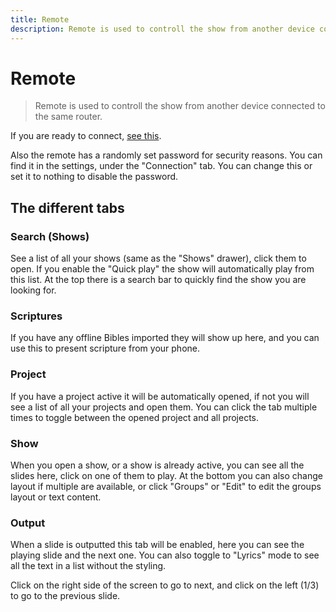 ```yaml
---
title: Remote
description: Remote is used to controll the show from another device connected to the same router.
---
```


# Remote

> Remote is used to controll the show from another device connected to the same router.

If you are ready to connect, [see this](./connecting).

Also the remote has a randomly set password for security reasons. You can find it in the settings, under the "Connection" tab. You can change this or set it to nothing to disable the password.

## The different tabs

### Search (Shows)

See a list of all your shows (same as the "Shows" drawer), click them to open. If you enable the "Quick play" the show will automatically play from this list. At the top there is a search bar to quickly find the show you are looking for.

### Scriptures

If you have any offline Bibles imported they will show up here, and you can use this to present scripture from your phone.

### Project

If you have a project active it will be automatically opened, if not you will see a list of all your projects and open them. You can click the tab multiple times to toggle between the opened project and all projects.

### Show

When you open a show, or a show is already active, you can see all the slides here, click on one of them to play. At the bottom you can also change layout if multiple are available, or click "Groups" or "Edit" to edit the groups layout or text content.

### Output

When a slide is outputted this tab will be enabled, here you can see the playing slide and the next one. You can also toggle to "Lyrics" mode to see all the text in a list without the styling.

Click on the right side of the screen to go to next, and click on the left (1/3) to go to the previous slide.
